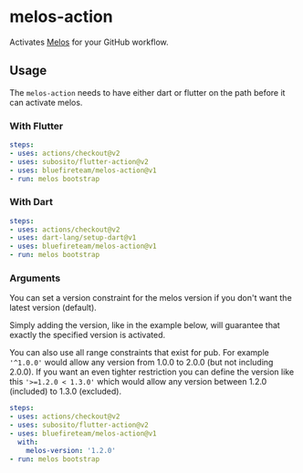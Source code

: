 # melos-action

Activates [Melos](https://github.com/invertase/melos) for your GitHub workflow.


## Usage

The `melos-action` needs to have either dart or flutter on the path before it
can activate melos.


### With Flutter

```yaml
steps:
- uses: actions/checkout@v2
- uses: subosito/flutter-action@v2
- uses: bluefireteam/melos-action@v1
- run: melos bootstrap
```


### With Dart

```yaml
steps:
- uses: actions/checkout@v2
- uses: dart-lang/setup-dart@v1
- uses: bluefireteam/melos-action@v1
- run: melos bootstrap
```


### Arguments

You can set a version constraint for the melos version if you don't want the
latest version (default).

Simply adding the version, like in the example below, will guarantee that
exactly the specified version is activated.

You can also use all range constraints that exist for pub.
For example `'^1.0.0'` would allow any version from 1.0.0 to 2.0.0 (but not
including 2.0.0). If you want an even tighter restriction you can define the
version like this `'>=1.2.0 < 1.3.0'` which would allow any version between
1.2.0 (included) to 1.3.0 (excluded).

```yaml
steps:
- uses: actions/checkout@v2
- uses: subosito/flutter-action@v2
- uses: bluefireteam/melos-action@v1
  with:
    melos-version: '1.2.0'
- run: melos bootstrap
```


